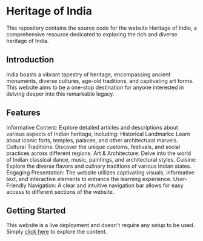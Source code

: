 <h1>Heritage of India</h1>
This repository contains the source code for the website Heritage of India, a comprehensive resource dedicated to exploring the rich and diverse heritage of India.

<h2>Introduction</h2>
India boasts a vibrant tapestry of heritage, encompassing ancient monuments, diverse cultures, age-old traditions, and captivating art forms. This website aims to be a one-stop destination for anyone interested in delving deeper into this remarkable legacy.

<h2>Features</h2>
Informative Content: Explore detailed articles and descriptions about various aspects of Indian heritage, including:
Historical Landmarks: Learn about iconic forts, temples, palaces, and other architectural marvels.
Cultural Traditions: Discover the unique customs, festivals, and social practices across different regions.
Art & Architecture: Delve into the world of Indian classical dance, music, paintings, and architectural styles.
Cuisine: Explore the diverse flavors and culinary traditions of various Indian states.
Engaging Presentation: The website utilizes captivating visuals, informative text, and interactive elements to enhance the learning experience.
User-Friendly Navigation: A clear and intuitive navigation bar allows for easy access to different sections of the website.
<h2>Getting Started</h2>
This website is a live deployment and doesn't require any setup to be used. Simply <a href="https://heritageofindia.vercel.app/" target="_blank">click here</a> to explore the content.
